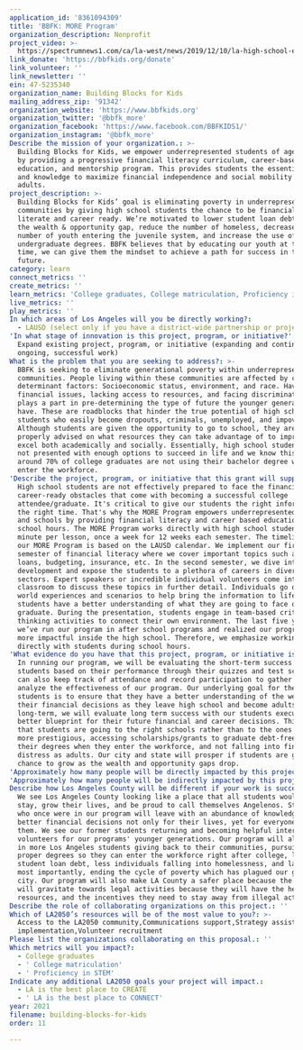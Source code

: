 ```yaml
---
application_id: '8361094309'
title: 'BBFK: MORE Program'
organization_description: Nonprofit
project_video: >-
  https://spectrumnews1.com/ca/la-west/news/2019/12/10/la-high-school-equipping-students-with-personal-finance-skills
link_donate: 'https://bbfkids.org/donate'
link_volunteer: ''
link_newsletter: ''
ein: 47-5235340
organization_name: Building Blocks for Kids
mailing_address_zip: '91342'
organization_website: 'https://www.bbfkids.org'
organization_twitter: '@bbfk_more'
organization_facebook: 'https://www.facebook.com/BBFKIDS1/'
organization_instagram: '@bbfk_more'
Describe the mission of your organization.: >-
  Building Blocks for Kids, we empower underrepresented students of ages 13-24
  by providing a progressive financial literacy curriculum, career-based
  education, and mentorship program. This provides students the essential tools
  and knowledge to maximize financial independence and social mobility as
  adults.
project_description: >-
  Building Blocks for Kids’ goal is eliminating poverty in underrepresented LA
  communities by giving high school students the chance to be financially
  literate and career ready. We’re motivated to lower student loan debt, shrink
  the wealth & opportunity gap, reduce the number of homeless, decrease the
  number of youth entering the juvenile system, and increase the use of
  undergraduate degrees. BBFK believes that by educating our youth at the right
  time, we can give them the mindset to achieve a path for success in the
  future.
category: learn
connect_metrics: ''
create_metrics: ''
learn_metrics: 'College graduates, College matriculation, Proficiency in STEM'
live_metrics: ''
play_metrics: ''
In which areas of Los Angeles will you be directly working?:
  - LAUSD (select only if you have a district-wide partnership or project)
'In what stage of innovation is this project, program, or initiative?': >-
  Expand existing project, program, or initiative (expanding and continuing
  ongoing, successful work)
What is the problem that you are seeking to address?: >-
  BBFK is seeking to eliminate generational poverty within underrepresented
  communities. People living within these communities are affected by certain
  determinant factors: Socioeconomic status, environment, and race. Having
  financial issues, lacking access to resources, and facing discrimination,
  plays a part in pre-determining the type of future the younger generation will
  have. These are roadblocks that hinder the true potential of high school
  students who easily become dropouts, criminals, unemployed, and impoverished.
  Although students are given the opportunity to go to school, they are not
  properly advised on what resources they can take advantage of to improve and
  excel both academically and socially. Essentially, high school students are
  not presented with enough options to succeed in life and we know this when
  around 70% of college graduates are not using their bachelor degree when they
  enter the workforce.
'Describe the project, program, or initiative that this grant will support to address the problem identified.': >-
  High school students are not effectively prepared to face the financial and
  career-ready obstacles that come with becoming a successful college
  attendee/graduate. It's critical to give our students the right information at
  the right time. That's why the MORE Program empowers underrepresented students
  and schools by providing financial literacy and career based education during
  school hours. The MORE Program works directly with high school students for 40
  minute per lesson, once a week for 12 weeks each semester. The timeline for
  our MORE Program is based on the LAUSD calendar. We implement our first
  semester of financial literacy where we cover important topics such as taxes,
  loans, budgeting, insurance, etc. In the second semester, we dive into career
  development and expose the students to a plethora of careers in diverse
  sectors. Expert speakers or incredible individual volunteers come into the
  classroom to discuss these topics in further detail. Individuals go over real
  world experiences and scenarios to help bring the information to life so that
  students have a better understanding of what they are going to face once they
  graduate. During the presentation, students engage in team-based critical
  thinking activities to connect their own environment. The last five years
  we’ve run our program in after school programs and realized our program is
  more impactful inside the high school. Therefore, we emphasize working
  directly with students during school hours.
'What evidence do you have that this project, program, or initiative is or will be successful, and how will you define and measure success?': >-
  In running our program, we will be evaluating the short-term success of
  students based on their performance through their quizzes and test scores. We
  can also keep track of attendance and record participation to gather data to
  analyze the effectiveness of our program. Our underlying goal for these
  students is to ensure that they have a better understanding of the weight of
  their financial decisions as they leave high school and become adults. In the
  long-term, we will evaluate long term success with our students executing a
  better blueprint for their future financial and career decisions. This means
  that students are going to the right schools rather than to the ones that are
  more prestigious, accessing scholarships/grants to graduate debt-free, using
  their degrees when they enter the workforce, and not falling into financial
  distress as adults. Our city and state will prosper if students are given the
  chance to grow as the wealth and opportunity gaps drop.
'Approximately how many people will be directly impacted by this project, program, or initiative?': '152'
'Approximately how many people will be indirectly impacted by this project, program, or initiative?': '160000'
Describe how Los Angeles County will be different if your work is successful.: >-
  We see Los Angeles County looking like a place that all students would want to
  stay, grow their lives, and be proud to call themselves Angelenos. Students
  who once were in our program will leave with an abundance of knowledge to make
  better financial decisions not only for their lives, yet for everyone around
  them. We see our former students returning and becoming helpful interns or
  volunteers for our programs' younger generations. Our program will also result
  in more Los Angeles students giving back to their communities, pursuing the
  proper degrees so they can enter the workforce right after college, less
  student loan debt, less individuals falling into homelessness, and lastly, but
  most importantly, ending the cycle of poverty which has plagued our great
  city. Our program will also make LA County a safer place because the students
  will gravitate towards legal activities because they will have the help,
  resources, and the incentives they need to stay away from illegal activities.
Describe the role of collaborating organizations on this project.: ''
Which of LA2050’s resources will be of the most value to you?: >-
  Access to the LA2050 community,Communications support,Strategy assistance and
  implementation,Volunteer recruitment
Please list the organizations collaborating on this proposal.: ''
Which metrics will you impact?:
  - College graduates
  - ' College matriculation'
  - ' Proficiency in STEM'
Indicate any additional LA2050 goals your project will impact.:
  - LA is the best place to CREATE
  - ' LA is the best place to CONNECT'
year: 2021
filename: building-blocks-for-kids
order: 11

---
```

